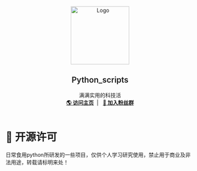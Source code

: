 <br />
<p align="center">
    <img src="https://avatars.githubusercontent.com/u/81064597?v=4" alt="Logo" width="156" height="156" border-radius="9">
  </a>
  <h2 align="center" style="font-weight: 600">Python_scripts</h2>
  <p align="center">
    满满实用的科技活
    <br />
    <a href="https://jim6699.github.io/" target="blank"><strong>🌎 访问主页</strong></a>&nbsp;&nbsp;|&nbsp;&nbsp;
    <a href="https://jq.qq.com/?_wv=1027&k=B3minpvD" target="blank"><strong>💬 加入粉丝群</strong></a>
    <br />
    <br />
  </p>
</p>

# 📜 开源许可
日常食用python所研发的一些项目，仅供个人学习研究使用，禁止用于商业及非法用途，转载请标明来处！

